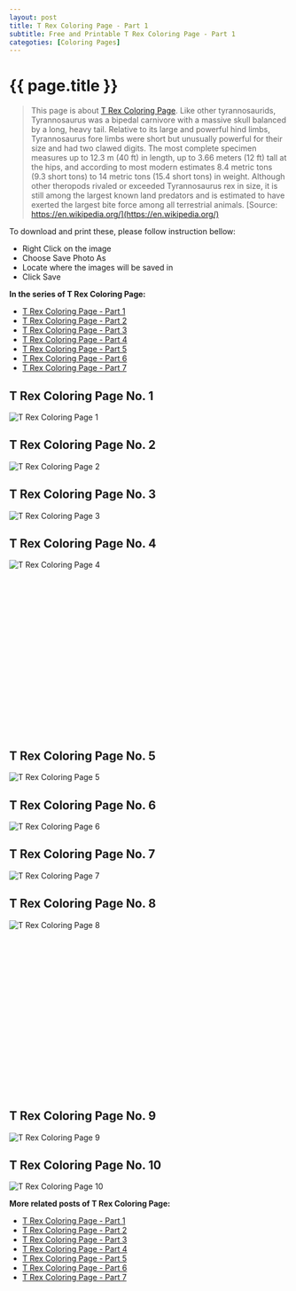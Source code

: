 ```yaml
---
layout: post
title: T Rex Coloring Page - Part 1
subtitle: Free and Printable T Rex Coloring Page - Part 1
categoties: [Coloring Pages]
---
```

{{ page.title }}
================
> This page is about [T Rex Coloring Page](https://freecoloringpages.github.io/). Like other tyrannosaurids, Tyrannosaurus was a bipedal carnivore with a massive skull balanced by a long, heavy tail. Relative to its large and powerful hind limbs, Tyrannosaurus fore limbs were short but unusually powerful for their size and had two clawed digits. The most complete specimen measures up to 12.3 m (40 ft) in length, up to 3.66 meters (12 ft) tall at the hips, and according to most modern estimates 8.4 metric tons (9.3 short tons) to 14 metric tons (15.4 short tons) in weight. Although other theropods rivaled or exceeded Tyrannosaurus rex in size, it is still among the largest known land predators and is estimated to have exerted the largest bite force among all terrestrial animals. [Source: https://en.wikipedia.org/](https://en.wikipedia.org/)

To download and print these, please follow instruction bellow:
* Right Click on the image 
* Choose Save Photo As 
* Locate where the images will be saved in 
* Click Save

**In the series of T Rex Coloring Page:**

* [T Rex Coloring Page - Part 1](https://freecoloringpages.github.io/2017/11/30/T-Rex-Coloring-Page-part-1.html)
* [T Rex Coloring Page - Part 2](https://freecoloringpages.github.io/2017/11/30/T-Rex-Coloring-Page-part-2.html)
* [T Rex Coloring Page - Part 3](https://freecoloringpages.github.io/2017/11/30/T-Rex-Coloring-Page-part-3.html)
* [T Rex Coloring Page - Part 4](https://freecoloringpages.github.io/2017/11/30/T-Rex-Coloring-Page-part-4.html)
* [T Rex Coloring Page - Part 5](https://freecoloringpages.github.io/2017/11/30/T-Rex-Coloring-Page-part-5.html)
* [T Rex Coloring Page - Part 6](https://freecoloringpages.github.io/2017/11/30/T-Rex-Coloring-Page-part-6.html)
* [T Rex Coloring Page - Part 7](https://freecoloringpages.github.io/2017/11/30/T-Rex-Coloring-Page-part-7.html)

## T Rex Coloring Page No. 1
![T Rex Coloring Page 1](https://freecoloringpages.github.io/img2/T-Rex-Coloring-Page%20(1).jpg "T Rex Coloring Page 1")

## T Rex Coloring Page No. 2
![T Rex Coloring Page 2](https://freecoloringpages.github.io/img2/T-Rex-Coloring-Page%20(2).jpg "T Rex Coloring Page 2")

## T Rex Coloring Page No. 3
![T Rex Coloring Page 3](https://freecoloringpages.github.io/img2/T-Rex-Coloring-Page%20(3).jpg "T Rex Coloring Page 3")

## T Rex Coloring Page No. 4
![T Rex Coloring Page 4](https://freecoloringpages.github.io/img2/T-Rex-Coloring-Page%20(4).jpg "T Rex Coloring Page 4")

<script async src="//pagead2.googlesyndication.com/pagead/js/adsbygoogle.js"></script><!-- Texxtonly --><ins class="adsbygoogle" style="display:inline-block;width:336px;height:280px" data-ad-client="ca-pub-6753140515841889" data-ad-slot="3207852233"></ins><script>(adsbygoogle = window.adsbygoogle || []).push({}); </script>

## T Rex Coloring Page No. 5
![T Rex Coloring Page 5](https://freecoloringpages.github.io/img2/T-Rex-Coloring-Page%20(5).jpg "T Rex Coloring Page 5")

## T Rex Coloring Page No. 6
![T Rex Coloring Page 6](https://freecoloringpages.github.io/img2/T-Rex-Coloring-Page%20(6).jpg "T Rex Coloring Page 6")

## T Rex Coloring Page No. 7
![T Rex Coloring Page 7](https://freecoloringpages.github.io/img2/T-Rex-Coloring-Page%20(7).jpg "T Rex Coloring Page 7")

## T Rex Coloring Page No. 8
![T Rex Coloring Page 8](https://freecoloringpages.github.io/img2/T-Rex-Coloring-Page%20(8).jpg "T Rex Coloring Page 8")

<script async src="//pagead2.googlesyndication.com/pagead/js/adsbygoogle.js"></script><!-- Texxtonly --><ins class="adsbygoogle" style="display:inline-block;width:336px;height:280px" data-ad-client="ca-pub-6753140515841889" data-ad-slot="3207852233"></ins><script>(adsbygoogle = window.adsbygoogle || []).push({}); </script>

## T Rex Coloring Page No. 9
![T Rex Coloring Page 9](https://freecoloringpages.github.io/img2/T-Rex-Coloring-Page%20(9).jpg "T Rex Coloring Page 9")

## T Rex Coloring Page No. 10
![T Rex Coloring Page 10](https://freecoloringpages.github.io/img2/T-Rex-Coloring-Page%20(10).jpg "T Rex Coloring Page 10")

**More related posts of T Rex Coloring Page:**

* [T Rex Coloring Page - Part 1](https://freecoloringpages.github.io/2017/11/30/T-Rex-Coloring-Page-part-1.html)
* [T Rex Coloring Page - Part 2](https://freecoloringpages.github.io/2017/11/30/T-Rex-Coloring-Page-part-2.html)
* [T Rex Coloring Page - Part 3](https://freecoloringpages.github.io/2017/11/30/T-Rex-Coloring-Page-part-3.html)
* [T Rex Coloring Page - Part 4](https://freecoloringpages.github.io/2017/11/30/T-Rex-Coloring-Page-part-4.html)
* [T Rex Coloring Page - Part 5](https://freecoloringpages.github.io/2017/11/30/T-Rex-Coloring-Page-part-5.html)
* [T Rex Coloring Page - Part 6](https://freecoloringpages.github.io/2017/11/30/T-Rex-Coloring-Page-part-6.html)
* [T Rex Coloring Page - Part 7](https://freecoloringpages.github.io/2017/11/30/T-Rex-Coloring-Page-part-7.html)

